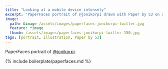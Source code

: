 ```yaml
---
title: "Looking at a mobile device intensely"
excerpt: "PaperFaces portrait of @jonikorpi drawn with Paper by 53 on an iPad."
image: 
  path: &image /assets/images/paperfaces-jonikorpi-twitter.jpg 
  feature: *image
  thumb: /assets/images/paperfaces-jonikorpi-twitter-150.jpg
tags: [portrait, illustration, Paper by 53]
---
```


PaperFaces portrait of [@jonikorpi](http://twitter.com/jonikorpi).

{% include boilerplate/paperfaces.md %}
